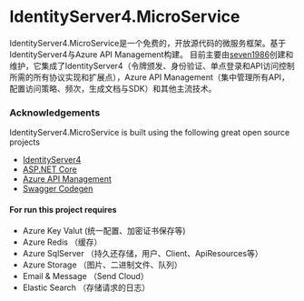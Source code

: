 # IdentityServer4.MicroService

IdentityServer4.MicroService是一个免费的，开放源代码的微服务框架。基于IdentityServer4与Azure API Management构建。 目前主要由[seven1986](https://github.com/seven1986)创建和维护，它集成了IdentityServer4（令牌颁发、身份验证、单点登录和API访问控制所需的所有协议实现和扩展点），Azure API Management（集中管理所有API，配置访问策略、频次，生成文档与SDK）和其他主流技术。 


### Acknowledgements
  IdentityServer4.MicroService is built using the following great open source projects
  
* [IdentityServer4](https://github.com/IdentityServer)
* [ASP.NET Core](https://github.com/aspnet)
* [Azure API Management](https://azure.microsoft.com/zh-cn/services/api-management/)
* [Swagger Codegen](https://github.com/swagger-api/swagger-codegen)


#### For run this project requires

* Azure Key Valut (统一配置、加密证书保存等)
* Azure Redis （缓存）
* Azure SqlServer （持久还存储，用户、Client、ApiResources等）
* Azure Storage （图片、二进制文件、队列）
* Email & Message （Send Cloud）
* Elastic Search （存储请求的日志）
